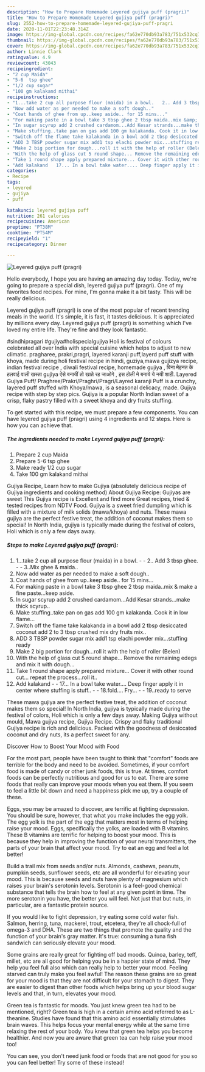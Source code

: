 ```yaml
---
description: "How to Prepare Homemade Leyered gujiya puff (pragri)"
title: "How to Prepare Homemade Leyered gujiya puff (pragri)"
slug: 2552-how-to-prepare-homemade-leyered-gujiya-puff-pragri
date: 2020-11-01T22:23:48.314Z
image: https://img-global.cpcdn.com/recipes/fa62e770db93a783/751x532cq70/leyered-gujiya-puff-pragri-recipe-main-photo.jpg
thumbnail: https://img-global.cpcdn.com/recipes/fa62e770db93a783/751x532cq70/leyered-gujiya-puff-pragri-recipe-main-photo.jpg
cover: https://img-global.cpcdn.com/recipes/fa62e770db93a783/751x532cq70/leyered-gujiya-puff-pragri-recipe-main-photo.jpg
author: Linnie Clark
ratingvalue: 4.9
reviewcount: 43043
recipeingredient:
- "2 cup Maida"
- "5-6  tsp ghee"
- "1/2 cup sugar"
- "100 gm kalakand mithai"
recipeinstructions:
- "1...take 2 cup all purpose flour (maida) in a bowl.   2.. Add 3 tbsp ghee.  3..Mix ghee &amp; maida.."
- "Now add water as per needed to make a soft dough.."
- "Coat hands of ghee from up..keep aside.. for 15 mins..."
- "For making paste in a bowl take 3 tbsp ghee 2 tbsp maida..mix &amp; make a fine paste...keep aside."
- "In sugar scyrup add 2 crushed cardamom...Add Kesar strands...make thick scyrup.."
- "Make stuffing..take pan on gas add 100 gm kalakanda. Cook it in low flame..."
- "Switch off the flame take kalakanda in a bowl add 2 tbsp desiccated coconut add 2 to 3 tbsp crushed mix dry fruits mix.."
- "ADD 3 TBSP powder sugar mix add1 tsp elachi powder mix...stuffing ready"
- "Make 2 big portion for dough...roll it with the help of roller (Belen)"
- "With the help of glass cut 5 round shape... Remove the remaining edegs and mix it with dough..."
- "Take 1 round shape apply prepared mixture... Cover it with other round cut... repeat the process...roll it.."
- "Add kalakand   17... In a bowl take water.... Deep finger apply it in center where stuffing is stuff..  18.fold.... Fry...  19..ready to serve"
categories:
- Recipe
tags:
- leyered
- gujiya
- puff

katakunci: leyered gujiya puff 
nutrition: 261 calories
recipecuisine: American
preptime: "PT38M"
cooktime: "PT54M"
recipeyield: "1"
recipecategory: Dinner

---
```



![Leyered gujiya puff (pragri)](https://img-global.cpcdn.com/recipes/fa62e770db93a783/751x532cq70/leyered-gujiya-puff-pragri-recipe-main-photo.jpg)

Hello everybody, I hope you are having an amazing day today. Today, we're going to prepare a special dish, leyered gujiya puff (pragri). One of my favorites food recipes. For mine, I'm gonna make it a bit tasty. This will be really delicious.

Leyered gujiya puff (pragri) is one of the most popular of recent trending meals in the world. It's simple, it is fast, it tastes delicious. It is appreciated by millions every day. Leyered gujiya puff (pragri) is something which I've loved my entire life. They're fine and they look fantastic.

#sindhipragari #gujiya#holispecialgujiya Holi is festival of colours celebrated all over India with special cuisine which helps to adjust to new climatic. pragharee, prakri,pragri, layered karanji puff,layerd puff stuff with khoya, made during holi festival recipe in hindi, guziya,mawa gujizya recipe, indian festival recipe , diwali festival recipe, homemade gujiya , बिना मेहनत के हलवाई वाली खस्ता gujiya ऐसे बनायीं तो खाते रह जाओगे , इस होली मे बनाये ये नयी शाही. Layered Gujiya Puff/ Praghree/Prakri/Praghri/Pragri/Layred karanji Puff is a crunchy, layered puff stuffed with Khoya/mawa, is a seasonal delicacy, made. Gujiya recipe with step by step pics. Gujiya is a popular North Indian sweet of a crisp, flaky pastry filled with a sweet khoya and dry fruits stuffing.


To get started with this recipe, we must prepare a few components. You can have leyered gujiya puff (pragri) using 4 ingredients and 12 steps. Here is how you can achieve that.

<!--inarticleads1-->

##### The ingredients needed to make Leyered gujiya puff (pragri):

1. Prepare 2 cup Maida
1. Prepare 5-6  tsp ghee
1. Make ready 1/2 cup sugar
1. Take 100 gm kalakand mithai


Gujiya Recipe, Learn how to make Gujiya (absolutely delicious recipe of Gujiya ingredients and cooking method) About Gujiya Recipe: Gujiyas are sweet This Gujiya recipe is Excellent and find more Great recipes, tried &amp; tested recipes from NDTV Food. Gujiya is a sweet fried dumpling which is filled with a mixture of milk solids (mawa/khoya) and nuts. These mawa gujiya are the perfect festive treat, the addition of coconut makes them so special! In North India, gujiya is typically made during the festival of colors, Holi which is only a few days away. 

<!--inarticleads2-->

##### Steps to make Leyered gujiya puff (pragri):

1. 1...take 2 cup all purpose flour (maida) in a bowl.  -  - 2.. Add 3 tbsp ghee. -  - 3..Mix ghee &amp; maida..
1. Now add water as per needed to make a soft dough..
1. Coat hands of ghee from up..keep aside.. for 15 mins...
1. For making paste in a bowl take 3 tbsp ghee 2 tbsp maida..mix &amp; make a fine paste...keep aside.
1. In sugar scyrup add 2 crushed cardamom...Add Kesar strands...make thick scyrup..
1. Make stuffing..take pan on gas add 100 gm kalakanda. Cook it in low flame...
1. Switch off the flame take kalakanda in a bowl add 2 tbsp desiccated coconut add 2 to 3 tbsp crushed mix dry fruits mix..
1. ADD 3 TBSP powder sugar mix add1 tsp elachi powder mix...stuffing ready
1. Make 2 big portion for dough...roll it with the help of roller (Belen)
1. With the help of glass cut 5 round shape... Remove the remaining edegs and mix it with dough...
1. Take 1 round shape apply prepared mixture... Cover it with other round cut... repeat the process...roll it..
1. Add kalakand  -  - 17... In a bowl take water.... Deep finger apply it in center where stuffing is stuff.. -  - 18.fold.... Fry... -  - 19..ready to serve


These mawa gujiya are the perfect festive treat, the addition of coconut makes them so special! In North India, gujiya is typically made during the festival of colors, Holi which is only a few days away. Making Gujiya without mould, Mawa gujiya recipe, Gujiya Recipe. Crispy and flaky traditional Gujiya recipe is rich and delicious. Packed with the goodness of desiccated coconut and dry nuts, its a perfect sweet for any. 

Discover How to Boost Your Mood with Food


For the most part, people have been taught to think that "comfort" foods are terrible for the body and need to be avoided. Sometimes, if your comfort food is made of candy or other junk foods, this is true. At times, comfort foods can be perfectly nutritious and good for us to eat. There are some foods that really can improve your moods when you eat them. If you seem to feel a little bit down and need a happiness pick me up, try a couple of these.

Eggs, you may be amazed to discover, are terrific at fighting depression. You should be sure, however, that what you make includes the egg yolk. The egg yolk is the part of the egg that matters most in terms of helping raise your mood. Eggs, specifically the yolks, are loaded with B vitamins. These B vitamins are terrific for helping to boost your mood. This is because they help in improving the function of your neural transmitters, the parts of your brain that affect your mood. Try to eat an egg and feel a lot better!

Build a trail mix from seeds and/or nuts. Almonds, cashews, peanuts, pumpkin seeds, sunflower seeds, etc are all wonderful for elevating your mood. This is because seeds and nuts have plenty of magnesium which raises your brain's serotonin levels. Serotonin is a feel-good chemical substance that tells the brain how to feel at any given point in time. The more serotonin you have, the better you will feel. Not just that but nuts, in particular, are a fantastic protein source.

If you would like to fight depression, try eating some cold water fish. Salmon, herring, tuna, mackerel, trout, etcetera, they're all chock-full of omega-3 and DHA. These are two things that promote the quality and the function of your brain's gray matter. It's true: consuming a tuna fish sandwich can seriously elevate your mood. 

Some grains are really great for fighting off bad moods. Quinoa, barley, teff, millet, etc are all good for helping you be in a happier state of mind. They help you feel full also which can really help to better your mood. Feeling starved can truly make you feel awful! The reason these grains are so great for your mood is that they are not difficult for your stomach to digest. They are easier to digest than other foods which helps bring up your blood sugar levels and that, in turn, elevates your mood.

Green tea is fantastic for moods. You just knew green tea had to be mentioned, right? Green tea is high in a certain amino acid referred to as L-theanine. Studies have found that this amino acid essentially stimulates brain waves. This helps focus your mental energy while at the same time relaxing the rest of your body. You knew that green tea helps you become healthier. And now you are aware that green tea can help raise your mood too!

You can see, you don't need junk food or foods that are not good for you so you can feel better! Try some of these instead!

